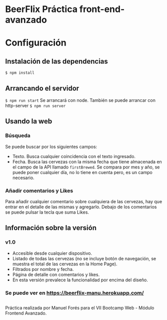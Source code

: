 # BeerFlix Práctica front-end-avanzado





# Configuración


## Instalación de las dependencias
`$ npm install`

## Arrancando el servidor
`$ npm run start`
Se arrancará con node.
También se puede arrancar con http-server
`$ npm run server`

## Usando la web
### Búsqueda
Se puede buscar por los siguientes campos:
- Texto. Busca cualquier coincidencia con el texto ingresado.
- Fecha. Busca las cervezas con la misma fecha que tiene almacenada en el campo de la API llamado `firstBrewed`. Se compara por mes y año, se puede poner cualquier día, no lo tiene en cuenta pero, es un campo necesario.
### Añadir comentarios y Likes
Para añadir cualquier comentario sobre cualquiera de las cervezas, hay que entrar en el detalle de las mismas y agregarlo. Debajo de los comentarios se puede pulsar la tecla que suma Likes.

## Información sobre la versión
### v1.0
- Accesible desde cualquier dispositivo.
- Listado de todas las cervezas (no se incluye botón de navegación, se muestra el total de las cervezas en la Home Page).
- Filtrados por nombre y fecha.
- Página de detalle con comentarios y likes.
- En esta versión prevalece la funcionalidad por encima del diseño.
### Se puede ver en https://beerflix-manu.herokuapp.com/
## 
Práctica realizada por Manuel Forés para el VII Bootcamp Web - Módulo Frontend Avanzado.
